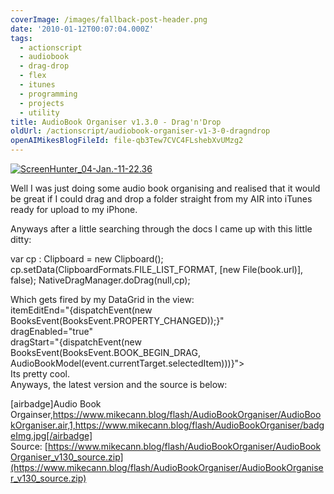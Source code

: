 ```yaml
---
coverImage: /images/fallback-post-header.png
date: '2010-01-12T00:07:04.000Z'
tags:
  - actionscript
  - audiobook
  - drag-drop
  - flex
  - itunes
  - programming
  - projects
  - utility
title: AudioBook Organiser v1.3.0 - Drag'n'Drop
oldUrl: /actionscript/audiobook-organiser-v1-3-0-dragndrop
openAIMikesBlogFileId: file-qb3Tew7CVC4FLshebXvUMzg2
---
```


[![](/wp-content/uploads/2010/01/ScreenHunter_04-Jan.-11-22.36.jpg "ScreenHunter_04-Jan.-11-22.36")](/wp-content/uploads/2010/01/ScreenHunter_04-Jan.-11-22.36.jpg)

Well I was just doing some audio book organising and realised that it would be great if I could drag and drop a folder straight from my AIR into iTunes ready for upload to my iPhone.

<!-- more -->

Anyways after a little searching through the docs I came up with this little ditty:

var cp : Clipboard = new Clipboard();
cp.setData(ClipboardFormats.FILE_LIST_FORMAT, [new File(book.url)], false);
NativeDragManager.doDrag(null,cp);

<div>Which gets fired by my DataGrid in the view:</div>

<div><mx:DataGrid width="100%" height="100%" dataProvider="{books}" editable="true"</div>
<div>  itemEditEnd="{dispatchEvent(new BooksEvent(BooksEvent.PROPERTY_CHANGED));}"</div>
<div>  dragEnabled="true"</div>
<div>  dragStart="{dispatchEvent(new BooksEvent(BooksEvent.BOOK_BEGIN_DRAG, AudioBookModel(event.currentTarget.selectedItem)))}"></div>
<div>Its pretty cool.</div>
<div>Anyways, the latest version and the source is below:</div>
<div>

[airbadge]Audio Book Orgainser,https://www.mikecann.blog/flash/AudioBookOrganiser/AudioBookOrganiser.air,1,https://www.mikecann.blog/flash/AudioBookOrganiser/badgeImg.jpg[/airbadge]
Source: [https://www.mikecann.blog/flash/AudioBookOrganiser/AudioBookOrganiser_v130_source.zip](https://www.mikecann.blog/flash/AudioBookOrganiser/AudioBookOrganiser_v130_source.zip)

</div>
